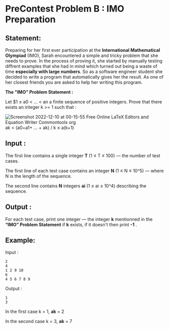 
#  PreContest Problem B : IMO Preparation

##  Statement:

Preparing for her first ever participation at the **International Mathematical Olympiad** (IMO), Sarah encountered a simple and tricky problem that she needs to prove.
In the process of proving it, she started by manually testing diffrent examples that she had in mind which turned out being a waste of time **especially with large numbers**. So as a software engineer student she decided to write a program that automatically gives her the result.
As one of her closest friends you are asked to help her writing this program.

**The "IMO" Problem Statement :** 

Let $1 ≤ a0 < ... < an  a finite sequence of positive integers.
Prove that there exists an integer k >= 1 such that :

![Screenshot 2022-12-10 at 00-15-55 Free Online LaTeX Editors and Equation Writer Commontools org](https://user-images.githubusercontent.com/65515933/206810714-b64b12fc-6643-4424-93b4-15057f0cfe29.png)
ak < (a0+a1+ ... + ak) / k ≤ a(k+1)


##  Input :

The first line contains a single integer **T** (1 ≤ T ≤ 100) — the number of test cases.

The first line of each test case contains an integer **N** (1 ≤ N ≤ 10^5) — where N is the length of the sequence.

The second line contains **N** integers **ai** (1 ≤ ai ≤ 10^4) describing the sequence.

##  Output :

For each test case, print one integer — the integer **k** mentionned in the **“IMO” Problem Statement** if **k** exists, if it doesn't then print **-1** .

##  Example:

Input :

```
2
4
1 2 9 10
6
4 5 6 7 8 9
```

Output :

```
1
3
```

In the first case k = 1, **ak** = 2

In the second case k = 3, **ak** = 7
